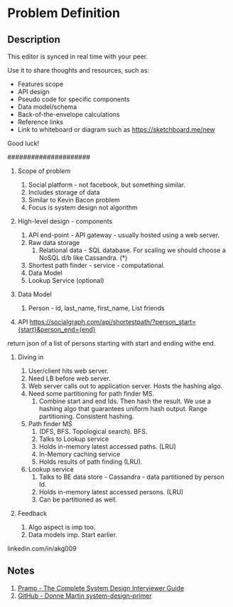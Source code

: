 # Problem Definition

## Description

This editor is synced in real time with your peer.

Use it to share thoughts and resources, such as:

- Features scope
- API design
- Pseudo code for specific components
- Data model/schema
- Back-of-the-envelope calculations
- Reference links
- Link to whiteboard or diagram such as https://sketchboard.me/new

Good luck!

#####################

1. Scope of problem
    1. Social platform - not facebook, but something similar.
    1. Includes storage of data
    1. Similar to Kevin Bacon problem
    1. Focus is system design not algorithm

1. High-level design - components
    1. API end-point - API gateway - usually hosted using a web server.
    1. Raw data storage
        1. Relational data - SQL database. For scaling we should choose a NoSQL d/b like Cassandra. (*)
    1. Shortest path finder - service - computational.
    1. Data Model
    1. Lookup Service (optional)

1. Data Model
    1. Person - id, last_name, first_name, List<id> friends

1. API
  https://socialgraph.com/api/shortestpath/?person_start={start}&person_end={end}
  
  return json of a list of persons starting with start and ending withe end.

1. Diving in
    1. User/client hits web server.
    1. Need LB before web server.
    1. Web server calls out to application server. Hosts the hashing algo.
    1. Need some partitioning for path finder MS.
        1. Combine start and end Ids. Then hash the result. We use a hashing algo that guarantees uniform hash output. Range partitioning. Consistent hashing.
    1. Path finder MS
        1. (DFS, BFS. Topological search). BFS.
        1. Talks to Lookup service
        1. Holds in-memory latest accessed paths. (LRU)
        1. In-Memory caching service
        1. Holds results of path finding (LRU).
    1. Lookup service
        1. Talks to BE data store - Cassandra - data partitioned by person Id.
        1. Holds in-memory latest accessed persons. (LRU)
        1. Can be partitioned as well.

1. Feedback
    1. Algo aspect is imp too.
    1. Data models imp. Start earlier.
  
linkedin.com/in/akg009

## Notes

1. [Pramp - The Complete System Design Interviewer Guide](https://medium.com/@pramp/the-complete-system-design-interviewer-guide-e5d273724db8)
1. [GitHub - Donne Martin system-design-primer](https://github.com/donnemartin/system-design-primer/tree/master/solutions/system_design/social_graph)